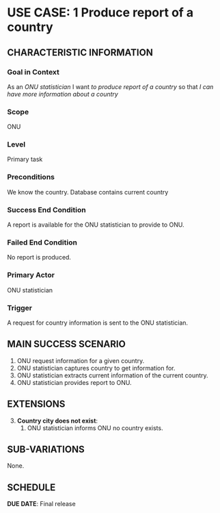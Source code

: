 # USE CASE: 1  Produce report of a country

## CHARACTERISTIC INFORMATION

### Goal in Context

As an *ONU statistician* I want *to produce report of a country* so that *I can have more information about a country*

### Scope

ONU

### Level

Primary task

### Preconditions

We know the country.  Database contains current country

### Success End Condition

A report is available for the ONU statistician to provide to ONU.

### Failed End Condition

No report is produced.

### Primary Actor

ONU statistician

### Trigger

A request for country information is sent to the ONU statistician.

## MAIN SUCCESS SCENARIO

1. ONU request information for a given country.
2. ONU statistician captures country to get information for.
3. ONU statistician extracts current information of the current country.
4. ONU statistician provides report to ONU.

## EXTENSIONS

3. **Country city does not exist**:
    1. ONU statistician informs ONU no country exists.

## SUB-VARIATIONS

None.

## SCHEDULE

**DUE DATE**: Final release 
